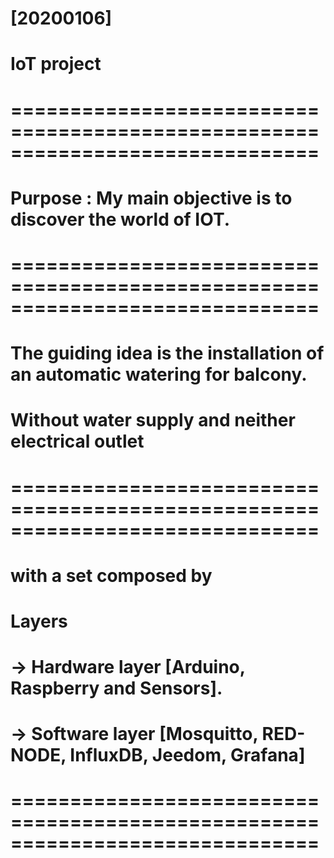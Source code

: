 # [20200106]
# IoT project
# ==============================================================================
# Purpose : My main objective is to discover the world of IOT.
# ==============================================================================
# The guiding idea is the installation of an automatic watering for balcony.
# Without water supply and neither electrical outlet
# ==============================================================================
# with a set composed by
# Layers
#   -> Hardware layer [Arduino, Raspberry and Sensors].
#   -> Software layer [Mosquitto, RED-NODE, InfluxDB, Jeedom, Grafana]
# ==============================================================================
